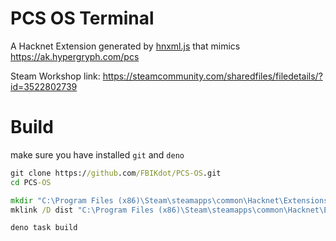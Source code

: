 # PCS OS Terminal

A Hacknet Extension generated by
[hnxml.js](https://github.com/Modern-School/hnxml) that mimics
https://ak.hypergryph.com/pcs

Steam Workshop link:
<https://steamcommunity.com/sharedfiles/filedetails/?id=3522802739>

# Build

make sure you have installed `git` and `deno`

```cmd
git clone https://github.com/FBIKdot/PCS-OS.git
cd PCS-OS

mkdir "C:\Program Files (x86)\Steam\steamapps\common\Hacknet\Extensions\PCS"
mklink /D dist "C:\Program Files (x86)\Steam\steamapps\common\Hacknet\Extensions\PCS"

deno task build
```
